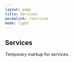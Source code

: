 ```yaml
---
layout: page
title: Services
permalink: /services
mode: light
---
```

## Services

Temporary markup for services.